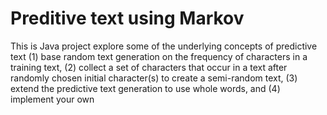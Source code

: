 # Preditive text using Markov
This is Java project explore some of the underlying concepts of predictive text
(1) base random text generation on the frequency of characters in a training text, 
(2) collect a set of characters that occur in a text after randomly chosen initial character(s) to create a semi-random text, 
(3) extend the predictive text generation to use whole words, and 
(4) implement your own 
